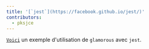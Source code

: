 ```yaml
---
title: '[`jest`](https://facebook.github.io/jest/)'
contributors:
  - pksjce
---
```


[`Voici`](https://github.com/paypal/glamorous/tree/master/examples/with-jest)
un exemple d'utilisation de `glamorous` avec `jest`.
